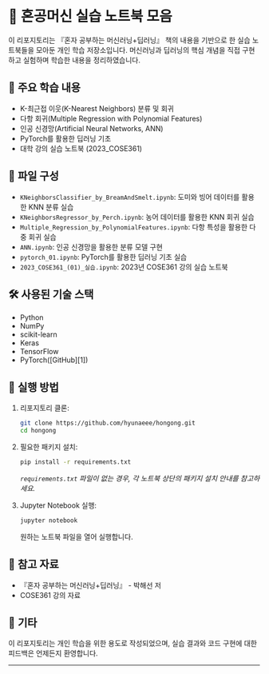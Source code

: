 
# 📘 혼공머신 실습 노트북 모음

이 리포지토리는 『혼자 공부하는 머신러닝+딥러닝』 책의 내용을 기반으로 한 실습 노트북들을 모아둔 개인 학습 저장소입니다. 머신러닝과 딥러닝의 핵심 개념을 직접 구현하고 실험하며 학습한 내용을 정리하였습니다.

## 🧠 주요 학습 내용

* K-최근접 이웃(K-Nearest Neighbors) 분류 및 회귀
* 다항 회귀(Multiple Regression with Polynomial Features)
* 인공 신경망(Artificial Neural Networks, ANN)
* PyTorch를 활용한 딥러닝 기초
* 대학 강의 실습 노트북 (2023\_COSE361)

## 📁 파일 구성

* `KNeighborsClassifier_by_BreamAndSmelt.ipynb`: 도미와 빙어 데이터를 활용한 KNN 분류 실습
* `KNeighborsRegressor_by_Perch.ipynb`: 농어 데이터를 활용한 KNN 회귀 실습
* `Multiple_Regression_by_PolynomialFeatures.ipynb`: 다항 특성을 활용한 다중 회귀 실습
* `ANN.ipynb`: 인공 신경망을 활용한 분류 모델 구현
* `pytorch_01.ipynb`: PyTorch를 활용한 딥러닝 기초 실습
* `2023_COSE361_(01)_실습.ipynb`: 2023년 COSE361 강의 실습 노트북

## 🛠️ 사용된 기술 스택

* Python
* NumPy
* scikit-learn
* Keras
* TensorFlow
* PyTorch([GitHub][1])

## 🚀 실행 방법

1. 리포지토리 클론:

   ```bash
   git clone https://github.com/hyunaeee/hongong.git
   cd hongong
   ```
2. 필요한 패키지 설치:

   ```bash
   pip install -r requirements.txt
   ```

   *`requirements.txt` 파일이 없는 경우, 각 노트북 상단의 패키지 설치 안내를 참고하세요.*
3. Jupyter Notebook 실행:

   ```bash
   jupyter notebook
   ```

   원하는 노트북 파일을 열어 실행합니다.

## 📄 참고 자료

* 『혼자 공부하는 머신러닝+딥러닝』 - 박해선 저
* COSE361 강의 자료 

## 📌 기타

이 리포지토리는 개인 학습을 위한 용도로 작성되었으며, 실습 결과와 코드 구현에 대한 피드백은 언제든지 환영합니다.

---
